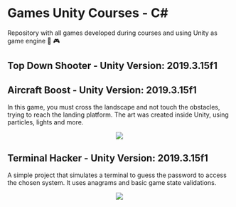 # Games Unity Courses - C#

Repository with all games developed during courses and using Unity as game engine :space_invader: :video_game:

## Top Down Shooter - Unity Version: 2019.3.15f1

## Aircraft Boost - Unity Version: 2019.3.15f1

In this game, you must cross the landscape and not touch the obstacles, trying to reach the landing platform. The art was created inside Unity, using particles, lights and more.

<p align="center">
  <img src="https://media.giphy.com/media/UWJvJkd038R4K2cXbY/giphy.gif">
</p>

## Terminal Hacker - Unity Version: 2019.3.15f1

A simple project that simulates a terminal to guess the password to access the chosen system. It uses anagrams and basic game state validations.

<p align="center">
  <img src="https://media.giphy.com/media/kD0iaACeCrAxu8kwGA/giphy.gif">
</p>

